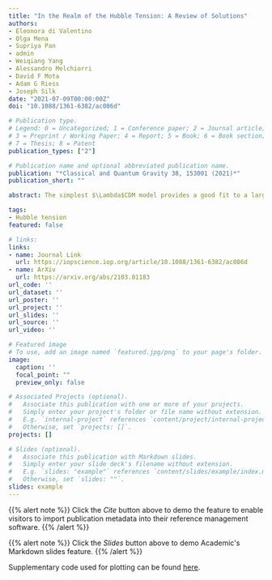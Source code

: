 ```yaml
---
title: "In the Realm of the Hubble Tension: A Review of Solutions"
authors:
- Eleonora di Valentino
- Olga Mena
- Supriya Pan
- admin
- Weiqiang Yang
- Alessandro Melchiorri
- David F Mota
- Adam G Riess
- Joseph Silk
date: "2021-07-09T00:00:00Z"
doi: "10.1088/1361-6382/ac086d"

# Publication type.
# Legend: 0 = Uncategorized; 1 = Conference paper; 2 = Journal article;
# 3 = Preprint / Working Paper; 4 = Report; 5 = Book; 6 = Book section;
# 7 = Thesis; 8 = Patent
publication_types: ["2"]

# Publication name and optional abbreviated publication name.
publication: "*Classical and Quantum Gravity 38, 153001 (2021)*"
publication_short: ""

abstract: The simplest $\Lambda$CDM model provides a good fit to a large span of cosmological data but harbors large areas of phenomenology and ignorance. With the improvement of the number and the accuracy of observations, discrepancies among key cosmological parameters of the model have emerged. The most statistically significant tension is the 4$\sigma$ to 6$\sigma$ disagreement between predictions of the Hubble constant, $H_0$, made by the early time probes in concert with the vanilla $\Lambda$CDM Cosmological model, and a number of late time, model-independent determinations of $H_0$ from local measurements of distances and redshifts. The high precision and consistency of the data at both ends present strong challenges to the possible solution space and demands a hypothesis with enough rigor to explain multiple observations -- whether these invoke new physics, unexpected large-scale structures or multiple, unrelated errors. A thorough review of the problem including a discussion of recent Hubble constant estimates and a summary of the proposed theoretical solutions is presented here. We include more than 1000 references, indicating that the interest in this area has grown considerably just during the last few years. We classify the many proposals to resolve the tension in these categories: Early Dark Energy, Late Dark Energy, Dark energy models with 6 degrees of freedom and their extensions, Models with extra relativistic degrees of freedom, Models with Extra Interactions, Unified cosmologies, Modified gravity, Inflationary models, Modified recombination history, Physics of the critical Phenomena, and Alternative proposals. Some are formally successful, improving the fit to the data in light of their additional degrees of freedom, restoring agreement within $1-2\sigma$ between \textit{Planck} 2018, using the Cosmic Microwave Background power spectra data, Baryon Acoustic Oscillations, Pantheon SN data, and R20, the latest SH0ES Team~\cite{Riess:2020fzl} measurement of the Hubble constant ($H_0 = 73.2 \pm 1.3{\rm\,km\,s^{-1}\,Mpc^{-1}}$ at 68\% confidence level). However, there are many more unsuccessful models which leave the discrepancy well above the $3\sigma$ disagreement level. In many cases, reduced tension comes not simply from a change in the value of $H_0$ but also due to an increase in its uncertainty due to degeneracy with additional physics, complicating the picture and pointing to the need for additional probes. While no specific proposal makes a strong case for being highly likely or far better than all others, solutions involving early or dynamical dark energy, neutrino interactions, interacting cosmologies, primordial magnetic fields, and modified gravity provide the best options until a better alternative comes along. 

tags:
- Hubble tension
featured: false

# links:
links:
- name: Journal Link
  url: https://iopscience.iop.org/article/10.1088/1361-6382/ac086d
- name: ArXiv
  url: https://arxiv.org/abs/2103.01183
url_code: ''
url_dataset: ''
url_poster: ''
url_project: ''
url_slides: ''
url_source: ''
url_video: ''

# Featured image
# To use, add an image named `featured.jpg/png` to your page's folder. 
image:
  caption: ''
  focal_point: ""
  preview_only: false

# Associated Projects (optional).
#   Associate this publication with one or more of your projects.
#   Simply enter your project's folder or file name without extension.
#   E.g. `internal-project` references `content/project/internal-project/index.md`.
#   Otherwise, set `projects: []`.
projects: []

# Slides (optional).
#   Associate this publication with Markdown slides.
#   Simply enter your slide deck's filename without extension.
#   E.g. `slides: "example"` references `content/slides/example/index.md`.
#   Otherwise, set `slides: ""`.
slides: example
---
```


{{% alert note %}}
Click the *Cite* button above to demo the feature to enable visitors to import publication metadata into their reference management software.
{{% /alert %}}

{{% alert note %}}
Click the *Slides* button above to demo Academic's Markdown slides feature.
{{% /alert %}}

Supplementary code used for plotting can be found [here](https://github.com/lucavisinelli/H0TensionRealm).
